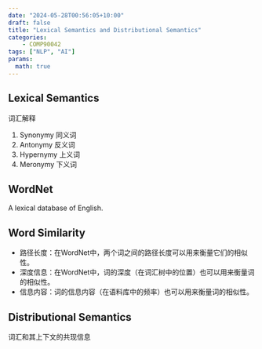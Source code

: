 ```yaml
---
date: "2024-05-28T00:56:05+10:00"
draft: false
title: "Lexical Semantics and Distributional Semantics"
categories:
    - COMP90042
tags: ["NLP", "AI"]
params:
  math: true
---
```


## Lexical Semantics

词汇解释

1. Synonymy 同义词
2. Antonymy 反义词
3. Hypernymy 上义词
4. Meronymy 下义词

## WordNet

A lexical database of English.

## Word Similarity

- 路径长度：在WordNet中，两个词之间的路径长度可以用来衡量它们的相似性。
- 深度信息：在WordNet中，词的深度（在词汇树中的位置）也可以用来衡量词的相似性。
- 信息内容：词的信息内容（在语料库中的频率）也可以用来衡量词的相似性。

## Distributional Semantics

词汇和其上下文的共现信息